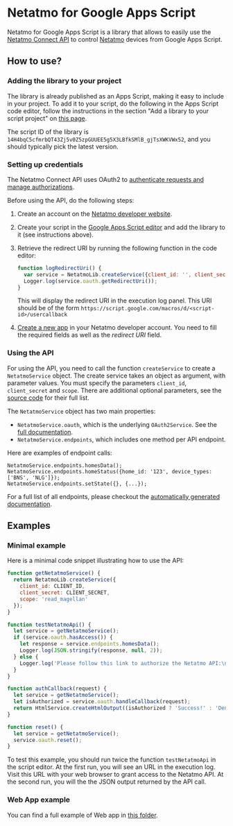 # Netatmo for Google Apps Script

Netatmo for Google Apps Script is a library that allows to easily use the
[Netatmo Connect API](https://dev.netatmo.com/apidocumentation) to control
[Netatmo](https://www.netatmo.com/) devices from Google Apps Script.

## How to use?

### Adding the library to your project

The library is already published as an Apps Script, making it easy to
include in your project. To add it to your script, do the following in the
Apps Script code editor, follow the instructions in the section "Add a
library to your script project" on
[this page](https://developers.google.com/apps-script/guides/libraries).

The script ID of the library is `14H4bqC5cfmrbQT43Zj5v0Z5zpGUUEE5g5X3LBfkSMlB_gjTsXWKVWx52`, and you should
typically pick the latest version.

### Setting up credentials

The Netatmo Connect API uses OAuth2 to [authenticate requests and manage
authorizations](https://dev.netatmo.com/apidocumentation/oauth).

Before using the API, do the following steps:

1. Create an account on the [Netatmo developer
   website](https://dev.netatmo.com/).

2. Create your script in the [Google Apps Script
   editor](https://script.google.com/) and add the library to it (see
   instructions above).
   
3. Retrieve the redirect URI by running the following function in the code
   editor:
   ```js
   function logRedirectUri() {
     var service = NetatmoLib.createService({client_id: '', client_secret: '', scope: ''});
     Logger.log(service.oauth.getRedirectUri());
   }
   ```
   This will display the redirect URI in the execution log panel. This URI
   should be of the form
   `https://script.google.com/macros/d/<script-id>/usercallback`

4. [Create a new app](https://dev.netatmo.com/apps/) in your Netatmo
   developer account.  You need to fill the required fields as well
   as the _redirect URI_ field.
   
### Using the API

For using the API, you need to call the function `createService` to create a
`NetatmoService` object. The create service takes an object as argument, with
parameter values. You must specify the parameters `client_id`, `client_secret` and
`scope`. There are additional optional parameters, see the
[source code](https://github.com/vtst/google-apps-script-netatmo/blob/main/lib/NetatmoService.js#L10) for their full list.

The `NetatmoService` object has two main properties:
- `NetatmoService.oauth`, which is the underlying `OAuth2Service`.
   See the [full documentation](https://github.com/googleworkspace/apps-script-oauth2).
- `NetatmoService.endpoints`, which includes one method per API endpoint.

Here are examples of endpoint calls:
```
NetatmoService.endpoints.homesData();
NetatmoService.endpoints.homeStatus({home_id: '123', device_types: ['BNS', 'NLG']});
NetatmoService.endpoints.setState({}, {...});
```

For a full list of all endpoints, please checkout the
[automatically generated documentation](https://script.google.com/macros/s/AKfycbykaCFNvi6WKjJ-N3Yan-ES-1WPehcOH3dkxZgttGrzt6uAWuXdpPP5FUDZvbi-Ezu2sQ/exec).

## Examples

### Minimal example

Here is a minimal code snippet illustrating how to use the API:

```js
function getNetatmoService() {
  return NetatmoLib.createService({
    client_id: CLIENT_ID,
    client_secret: CLIENT_SECRET,
    scope: 'read_magellan'
  });
}

function testNetatmoApi() {
  let service = getNetatmoService();
  if (service.oauth.hasAccess()) {
    let response = service.endpoints.homesData();
    Logger.log(JSON.stringify(response, null, 2));
  } else {
    Logger.log('Please follow this link to authorize the Netatmo API:\n' + service.getAuthorizationUrl());
  }
}

function authCallback(request) {
  let service = getNetatmoService();
  let isAuthorized = service.oauth.handleCallback(request);
  return HtmlService.createHtmlOutput((isAuthorized ? 'Success!' : 'Denied.') + ' You can close this tab.');
}

function reset() {
  let service = getNetatmoService();
  service.oauth.reset();
}
```

To test this example, you should run twice the function `testNetatmoApi`
in the script editor. At the first run, you will see an URL in the execution
log. Visit this URL with your web browser to grant access to the Netatmo
API. At the second run, you will the the JSON output returned by the API
call.

### Web App example

You can find a full example of Web app in [this folder](https://github.com/vtst/google-apps-script-netatmo/tree/main/examples/webapp).
